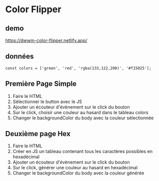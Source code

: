 # Color Flipper

## demo

https://dwwm-color-flipper.netlify.app/

## données

```
const colors = ['green', 'red', 'rgba(133,122,200)', '#f15025'];
```

## Première Page Simple

1. Faire le HTML
2. Sélectionner le button avec le JS
3. Ajouter un écouteur d'évènement sur le click du bouton
4. Sur le click, choisir une couleur au hasard dans le tableau colors
5. Changer le backgroundColor du body avec la couleur sélectionnée

## Deuxième page Hex

1. Faire le HTML
2. Créer en JS un tableau contenant tous les caractères possibles en hexadécimal
3. Ajouter un écouteur d'évènement sur le click du bouton
4. Sur le click, générer une couleur au hasard en hexadécimal
5. Changer le backgroundColor du body avec la couleur générée
